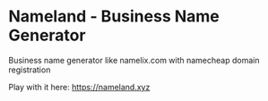 # Nameland - Business Name Generator
 
Business name generator like namelix.com with namecheap domain registration

Play with it here: https://nameland.xyz

